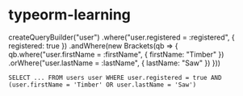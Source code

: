 # typeorm-learning
createQueryBuilder("user")
    .where("user.registered = :registered", { registered: true })
    .andWhere(new Brackets(qb => {
        qb.where("user.firstName = :firstName", { firstName: "Timber" })
          .orWhere("user.lastName = :lastName", { lastName: "Saw" })
    }))
    
    SELECT ... FROM users user WHERE user.registered = true AND (user.firstName = 'Timber' OR user.lastName = 'Saw')
